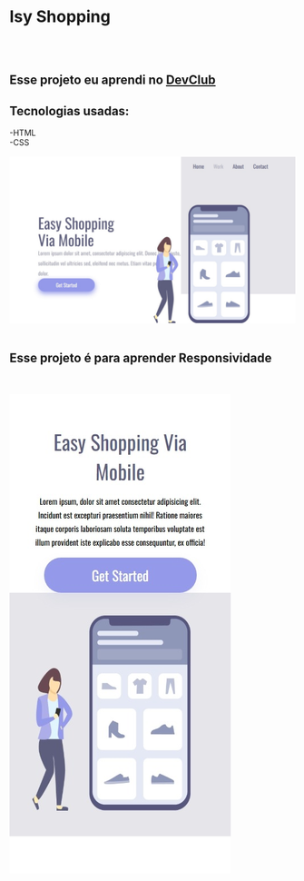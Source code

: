 <h1>Isy Shopping</h1>
<br>
<br>
<h2>Esse projeto eu aprendi no <a href="https://romolfomori.com.br/devclub">DevClub</a></h2>
<H2>Tecnologias usadas:</H2>
-HTML
<br>
-CSS
<br>
<br>
<img src="https://github.com/jacqueduda/Projeto-responsividade-Devclub/blob/main/assets/Captura%20de%20tela_19-5-2025_102231_127.0.0.1.jpeg?raw=true"/>
<br>
<br>
<h2>Esse projeto é para aprender Responsividade</h2>
<br>
<br>
<img src="https://github.com/jacqueduda/Projeto-responsividade-Devclub/blob/main/assets/Captura%20de%20tela_20-5-2025_05550_127.0.0.1.jpeg?raw=true"/>

